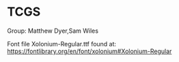 # TCGS

Group: Matthew Dyer,Sam Wiles

Font file Xolonium-Regular.ttf found at:
	https://fontlibrary.org/en/font/xolonium#Xolonium-Regular
